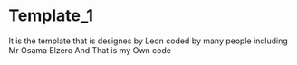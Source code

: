 # Template_1
It is the template that is designes by Leon coded by many people including Mr Osama Elzero And That is my Own code
